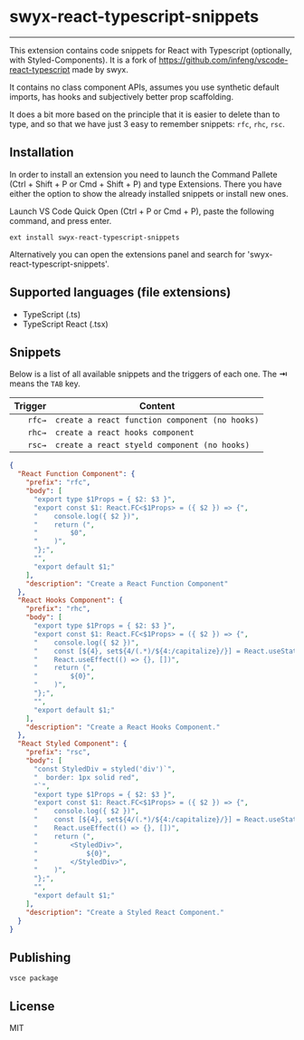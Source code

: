 # swyx-react-typescript-snippets

---

This extension contains code snippets for React with Typescript (optionally, with Styled-Components). It is a fork of https://github.com/infeng/vscode-react-typescript made by swyx.

It contains no class component APIs, assumes you use synthetic default imports, has hooks and subjectively better prop scaffolding.

It does a bit more based on the principle that it is easier to delete than to type, and so that we have just 3 easy to remember snippets: `rfc`, `rhc`, `rsc`.

## Installation

In order to install an extension you need to launch the Command Pallete (Ctrl + Shift + P or Cmd + Shift + P) and type Extensions.
There you have either the option to show the already installed snippets or install new ones.

Launch VS Code Quick Open (Ctrl + P or Cmd + P), paste the following command, and press enter.

`ext install swyx-react-typescript-snippets`

Alternatively you can open the extensions panel and search for 'swyx-react-typescript-snippets'.

## Supported languages (file extensions)

- TypeScript (.ts)
- TypeScript React (.tsx)

## Snippets

Below is a list of all available snippets and the triggers of each one. The **⇥** means the `TAB` key.

| Trigger | Content                                        |
| ------: | ---------------------------------------------- |
|  `rfc→` | `create a react function component (no hooks)` |
|  `rhc→` | `create a react hooks component`               |
|  `rsc→` | `create a react styeld component (no hooks)`   |

```json
{
  "React Function Component": {
    "prefix": "rfc",
    "body": [
      "export type $1Props = { $2: $3 }",
      "export const $1: React.FC<$1Props> = ({ $2 }) => {",
      "    console.log({ $2 })",
      "    return (",
      "        $0",
      "    )",
      "};",
      "",
      "export default $1;"
    ],
    "description": "Create a React Function Component"
  },
  "React Hooks Component": {
    "prefix": "rhc",
    "body": [
      "export type $1Props = { $2: $3 }",
      "export const $1: React.FC<$1Props> = ({ $2 }) => {",
      "    console.log({ $2 })",
      "    const [${4}, set${4/(.*)/${4:/capitalize}/}] = React.useState($5);",
      "    React.useEffect(() => {}, [])",
      "    return (",
      "        ${0}",
      "    )",
      "};",
      "",
      "export default $1;"
    ],
    "description": "Create a React Hooks Component."
  },
  "React Styled Component": {
    "prefix": "rsc",
    "body": [
      "const StyledDiv = styled('div')`",
      "  border: 1px solid red",
      "`",
      "export type $1Props = { $2: $3 }",
      "export const $1: React.FC<$1Props> = ({ $2 }) => {",
      "    console.log({ $2 })",
      "    const [${4}, set${4/(.*)/${4:/capitalize}/}] = React.useState($5);",
      "    React.useEffect(() => {}, [])",
      "    return (",
      "        <StyledDiv>",
      "            ${0}",
      "        </StyledDiv>",
      "    )",
      "};",
      "",
      "export default $1;"
    ],
    "description": "Create a Styled React Component."
  }
}
```

## Publishing

`vsce package`

## License

MIT
